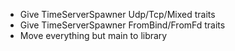 - Give TimeServerSpawner Udp/Tcp/Mixed traits
- Give TimeServerSpawner FromBind/FromFd traits
- Move everything but main to library